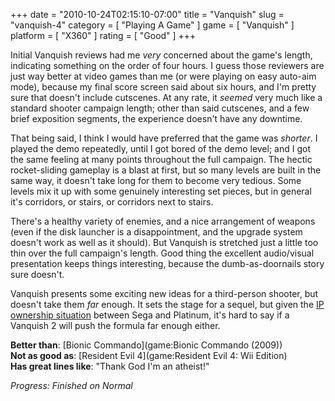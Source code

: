 +++
date = "2010-10-24T02:15:10-07:00"
title = "Vanquish"
slug = "vanquish-4"
category = [ "Playing A Game" ]
game = [ "Vanquish" ]
platform = [ "X360" ]
rating = [ "Good" ]
+++

Initial Vanquish reviews had me <i>very</i> concerned about the game's length, indicating something on the order of four hours.  I guess those reviewers are just way better at video games than me (or were playing on easy auto-aim mode), because my final score screen said about six hours, and I'm pretty sure that doesn't include cutscenes.  At any rate, it <i>seemed</i> very much like a standard shooter campaign length; other than said cutscenes, and a few brief exposition segments, the experience doesn't have any downtime.

That being said, I think I would have preferred that the game was <i>shorter</i>.  I played the demo repeatedly, until I got bored of the demo level; and I got the same feeling at many points throughout the full campaign.  The hectic rocket-sliding gameplay is a blast at first, but so many levels are built in the same way, it doesn't take long for them to become very tedious.  Some levels mix it up with some genuinely interesting set pieces, but in general it's corridors, or stairs, or corridors next to stairs.

There's a healthy variety of enemies, and a nice arrangement of weapons (even if the disk launcher is a disappointment, and the upgrade system doesn't work as well as it should).  But Vanquish is stretched just a little too thin over the full campaign's length.  Good thing the excellent audio/visual presentation keeps things interesting, because the dumb-as-doornails story sure doesn't.

Vanquish presents some exciting new ideas for a third-person shooter, but doesn't take them <i>far</i> enough.  It sets the stage for a sequel, but given the <a href="http://www.joystiq.com/2010/10/22/platinum-games-aims-to-build-and-keep-new-ips-in-the-future/">IP ownership situation</a> between Sega and Platinum, it's hard to say if a Vanquish 2 will push the formula far enough either.

<b>Better than</b>: [Bionic Commando](game:Bionic Commando (2009))  
<b>Not as good as</b>: [Resident Evil 4](game:Resident Evil 4: Wii Edition)  
<b>Has great lines like</b>: "Thank God I'm an atheist!"

<i>Progress: Finished on Normal</i>